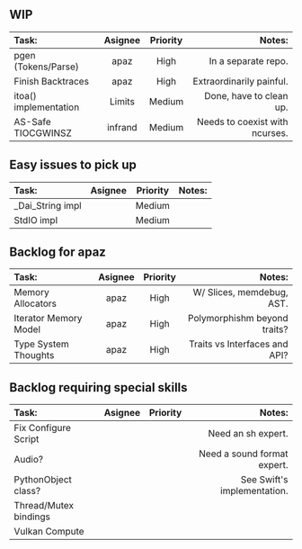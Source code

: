 
## WIP
| Task:                 | Asignee | Priority | Notes:                         |
| :-------------------- | :-----: | :------: | -----------------------------: |
| pgen (Tokens/Parse)   | apaz    | High     | In a separate repo.            |
| Finish Backtraces     | apaz    | High     | Extraordinarily painful.       |
| itoa() implementation | Limits  | Medium   | Done, have to clean up.        |
| AS-Safe TIOCGWINSZ    | infrand | Medium   | Needs to coexist with ncurses. |


## Easy issues to pick up
| Task:                 | Asignee | Priority | Notes:                         |
| :-------------------- | :-----: | :------: | -----------------------------: |
| _Dai_String impl      |         | Medium   |                                |
| StdIO impl            |         | Medium   |                                |



## Backlog for apaz
| Task:                 | Asignee | Priority | Notes:                         |
| :-------------------- | :-----: | :------: | -----------------------------: |
| Memory Allocators     | apaz    | High     | W/ Slices, memdebug, AST.      |
| Iterator Memory Model | apaz    | High     | Polymorphishm beyond traits?   |
| Type System Thoughts  | apaz    | High     | Traits vs Interfaces and API?  |


## Backlog requiring special skills
| Task:                 | Asignee | Priority | Notes:                         |
| :-------------------- | :-----: | :------: | -----------------------------: |
| Fix Configure Script  |         |          | Need an sh expert.             |
| Audio?                |         |          | Need a sound format expert.    |
| PythonObject class?   |         |          | See Swift's implementation.    |
| Thread/Mutex bindings |         |          |                                |
| Vulkan Compute        |         |          |                                |
